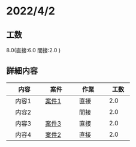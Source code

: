 ﻿# 2022/4/2

## 工数
8.0(直接:6.0 間接:2.0 )

## 詳細内容
| 　内容　 | 　案件　 | 　作業　 | 　工数　 |
| ------------- | ------------- | ------------- | ------------- |
| 　内容1  | 　[案件1](../project/案件1.md)　 | 　直接  | 　2.0  |
| 　内容2  | 　　 | 　間接　 | 　2.0　  |
| 　内容3  | 　[案件3](../project/案件3.md)　 | 　直接  | 　2.0  |
| 　内容4  | 　[案件2](../project/案件2.md)　 | 　直接  | 　2.0  |
